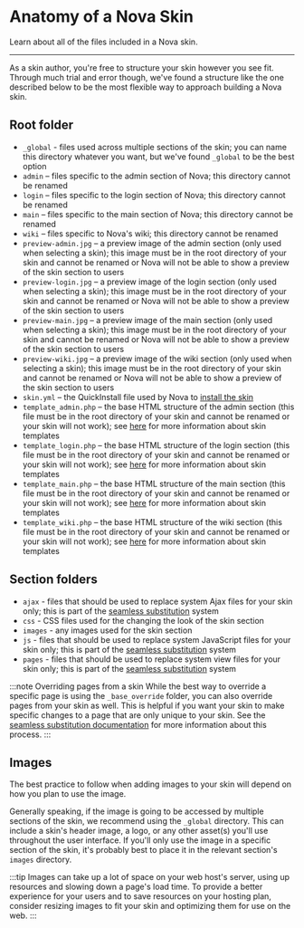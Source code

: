 # Anatomy of a Nova Skin

Learn about all of the files included in a Nova skin.

---

As a skin author, you're free to structure your skin however you see fit. Through much trial and error though, we've found a structure like the one described below to be the most flexible way to approach building a Nova skin.

## Root folder

- `_global` - files used across multiple sections of the skin; you can name this directory whatever you want, but we've found `_global` to be the best option
- `admin` – files specific to the admin section of Nova; this directory cannot be renamed
- `login` – files specific to the login section of Nova; this directory cannot be renamed
- `main` – files specific to the main section of Nova; this directory cannot be renamed
- `wiki` – files specific to Nova's wiki; this directory cannot be renamed
- `preview-admin.jpg` – a preview image of the admin section (only used when selecting a skin); this image must be in the root directory of your skin and cannot be renamed or Nova will not be able to show a preview of the skin section to users
- `preview-login.jpg` – a preview image of the login section (only used when selecting a skin); this image must be in the root directory of your skin and cannot be renamed or Nova will not be able to show a preview of the skin section to users
- `preview-main.jpg` – a preview image of the main section (only used when selecting a skin); this image must be in the root directory of your skin and cannot be renamed or Nova will not be able to show a preview of the skin section to users
- `preview-wiki.jpg` – a preview image of the wiki section (only used when selecting a skin); this image must be in the root directory of your skin and cannot be renamed or Nova will not be able to show a preview of the skin section to users
- `skin.yml` – the QuickInstall file used by Nova to [install the skin](/docs/2.6/skinning-install)
- `template_admin.php` – the base HTML structure of the admin section (this file must be in the root directory of your skin and cannot be renamed or your skin will not work); see [here](/docs/2.6/skinning-templates) for more information about skin templates
- `template_login.php` – the base HTML structure of the login section (this file must be in the root directory of your skin and cannot be renamed or your skin will not work); see [here](/docs/2.6/skinning-templates) for more information about skin templates
- `template_main.php` – the base HTML structure of the main section (this file must be in the root directory of your skin and cannot be renamed or your skin will not work); see [here](/docs/2.6/skinning-templates) for more information about skin templates
- `template_wiki.php` – the base HTML structure of the wiki section (this file must be in the root directory of your skin and cannot be renamed or your skin will not work); see [here](/docs/2.6/skinning-templates) for more information about skin templates

## Section folders

- `ajax` - files that should be used to replace system Ajax files for your skin only; this is part of the [seamless substitution](/docs/2.6/seamless-substitution) system
- `css` - CSS files used for the changing the look of the skin section
- `images` - any images used for the skin section
- `js` - files that should be used to replace system JavaScript files for your skin only; this is part of the [seamless substitution](/docs/2.6/seamless-substitution) system
- `pages` - files that should be used to replace system view files for your skin only; this is part of the [seamless substitution](/docs/2.6/seamless-substitution) system

:::note Overriding pages from a skin
While the best way to override a specific page is using the `_base_override` folder, you can also override pages from your skin as well. This is helpful if you want your skin to make specific changes to a page that are only unique to your skin. See the [seamless substitution documentation](/docs/2.6/seamless-substitution) for more information about this process.
:::

## Images

The best practice to follow when adding images to your skin will depend on how you plan to use the image.

Generally speaking, if the image is going to be accessed by multiple sections of the skin, we recommend using the `_global` directory. This can include a skin's header image, a logo, or any other asset(s) you'll use throughout the user interface. If you'll only use the image in a specific section of the skin, it's probably best to place it in the relevant section's `images` directory.

:::tip
Images can take up a lot of space on your web host's server, using up resources and slowing down a page's load time. To provide a better experience for your users and to save resources on your hosting plan, consider resizing images to fit your skin and optimizing them for use on the web.
:::
